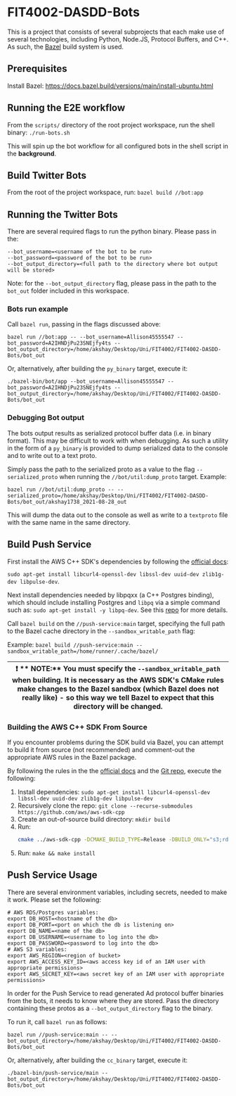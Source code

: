 # FIT4002-DASDD-Bots

This is a project that consists of several subprojects that each make use of several technologies, including Python,
Node.JS, Protocol Buffers, and C++. As such, the [Bazel](https://bazel.build/) build system is used.

## Prerequisites

Install Bazel: https://docs.bazel.build/versions/main/install-ubuntu.html

## Running the E2E workflow

From the `scripts/` directory of the root project workspace, run the shell binary:
`./run-bots.sh`

This will spin up the bot workflow for all configured bots in the shell script in the **background**.

## Build Twitter Bots

From the root of the project workspace, run: `bazel build //bot:app`

## Running the Twitter Bots

There are several required flags to run the python binary. Please pass in the:

```shell
--bot_username=<username of the bot to be run>
--bot_password=<password of the bot to be run>
--bot_output_directory=<full path to the directory where bot output will be stored>
```

Note: for the `--bot_output_directory` flag, please pass in the path to the `bot_out` folder included in this workspace.

### Bots run example

Call `bazel run`, passing in the flags discussed above:

```shell
bazel run //bot:app -- --bot_username=Allison45555547 --bot_password=A2IHNDjPu23SNEjfy4ts --bot_output_directory=/home/akshay/Desktop/Uni/FIT4002/FIT4002-DASDD-Bots/bot_out
```

Or, alternatively, after building the `py_binary` target, execute it:

```shell
./bazel-bin/bot/app --bot_username=Allison45555547 --bot_password=A2IHNDjPu23SNEjfy4ts --bot_output_directory=/home/akshay/Desktop/Uni/FIT4002/FIT4002-DASDD-Bots/bot_out
```

### Debugging Bot output

The bots output results as serialized protocol buffer data (i.e. in binary format). This may be difficult to work with
when debugging. As such a utility in the form of a `py_binary` is provided to dump serialized data to the console and to
write out to a text proto.

Simply pass the path to the serialized proto as a value to the flag `--serialized_proto` when running
the `//bot/util:dump_proto` target. Example:

```shell
bazel run //bot/util:dump_proto -- --serialized_proto=/home/akshay/Desktop/Uni/FIT4002/FIT4002-DASDD-Bots/bot_out/akshay1738_2021-08-28_out
```

This will dump the data out to the console as well as write to a `textproto` file with the same name in the same
directory.

## Build Push Service

First install the AWS C++ SDK's dependencies by following
the [official docs](https://docs.aws.amazon.com/sdk-for-cpp/v1/developer-guide/setup-linux.html):

`sudo apt-get install libcurl4-openssl-dev libssl-dev uuid-dev zlib1g-dev libpulse-dev`.

Next install dependencies needed by libpqxx (a C++ Postgres binding), which should include installing Postgres
and `libpq` via a simple command such as: `sudo apt-get install -y libpq-dev`. See
this [repo](https://github.com/aksh0001/libpqxx-bazel) for more details.

Call `bazel build` on the `//push-service:main` target, specifying the full path to the Bazel cache directory in
the `--sandbox_writable_path` flag:

Example: `bazel build //push-service:main --sandbox_writable_path=/home/runner/.cache/bazel/`

| :exclamation: ** NOTE:** You must specify the `--sandbox_writable_path` when building. It is necessary as the AWS SDK's CMake rules make changes to the Bazel sandbox (which Bazel does not really like) - so this way we tell Bazel to expect that this directory will be changed. |
|-----------------------------------------|

### Building the AWS C++ SDK From Source

If you encounter problems during the SDK build via Bazel, you can attempt to build it from source (not recommended) and
comment-out the appropriate AWS rules in the Bazel package.

By following the rules in the
the [official docs](https://docs.aws.amazon.com/sdk-for-cpp/v1/developer-guide/setup-linux.html) and
the [Git repo](https://github.com/aws/aws-sdk-cpp), execute the following:

1. Install dependencies: `sudo apt-get install libcurl4-openssl-dev libssl-dev uuid-dev zlib1g-dev libpulse-dev`
2. Recursively clone the repo: `git clone --recurse-submodules https://github.com/aws/aws-sdk-cpp`
3. Create an out-of-source build directory: `mkdir build`
4. Run:
   ```bash
   cmake ../aws-sdk-cpp -DCMAKE_BUILD_TYPE=Release -DBUILD_ONLY="s3;rds" -DBUILD_SHARED_LIBS=ON -DENABLE_TESTING=OFF
   ```
5. Run: `make && make install`

## Push Service Usage

There are several environment variables, including secrets, needed to make it work. Please set the following:

```shell
# AWS RDS/Postgres variables:
export DB_HOST=<hostname of the db>
export DB_PORT=<port on which the db is listening on>
export DB_NAME=<name of the db>
export DB_USERNAME=<username to log into the db>
export DB_PASSWORD=<password to log into the db>
# AWS S3 variables:
export AWS_REGION=<region of bucket>
export AWS_ACCESS_KEY_ID=<aws access key id of an IAM user with appropriate permissions> 
export AWS_SECRET_KEY=<aws secret key of an IAM user with appropriate permissions>
```

In order for the Push Service to read generated Ad protocol buffer binaries from the bots, it needs to know where they
are stored. Pass the directory containing these protos as a `--bot_output_directory` flag to the binary.

To run it, call `bazel run` as follows:

```shell
bazel run //push-service:main -- --bot_output_directory=/home/akshay/Desktop/Uni/FIT4002/FIT4002-DASDD-Bots/bot_out
```

Or, alternatively, after building the `cc_binary` target, execute it:

```shell
./bazel-bin/push-service/main --bot_output_directory=/home/akshay/Desktop/Uni/FIT4002/FIT4002-DASDD-Bots/bot_out
```